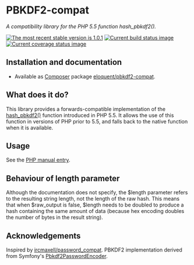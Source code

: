 # PBKDF2-compat

*A compatibility library for the PHP 5.5 function hash_pbkdf2().*

[![The most recent stable version is 1.0.1][version-image]][Semantic versioning]
[![Current build status image][build-image]][Current build status]
[![Current coverage status image][coverage-image]][Current coverage status]

## Installation and documentation

- Available as [Composer] package [eloquent/pbkdf2-compat].

## What does it do?

This library provides a forwards-compatible implementation of the
[hash_pbkdf2()] function introduced in PHP 5.5. It allows the use of this
function in versions of PHP prior to 5.5, and falls back to the native function
when it is available.

## Usage

See the [PHP manual entry].

## Behaviour of length parameter

Although the documentation does not specify, the $length parameter refers to the
resulting string length, not the length of the raw hash. This means that when
$raw_output is false, $length needs to be doubled to produce a hash containing
the same amount of data (because hex encoding doubles the number of bytes in the
result string).

## Acknowledgements

Inspired by [ircmaxell/password_compat]. PBKDF2 implementation derived from
Symfony's [Pbkdf2PasswordEncoder].

<!-- References -->

[ircmaxell/password_compat]: https://github.com/ircmaxell/password_compat
[PHP manual entry]: http://php.net/hash_pbkdf2
[hash_pbkdf2()]: http://php.net/hash_pbkdf2
[Pbkdf2PasswordEncoder]: https://github.com/symfony/symfony/blob/master/src/Symfony/Component/Security/Core/Encoder/Pbkdf2PasswordEncoder.php

[Composer]: http://getcomposer.org/
[build-image]: http://img.shields.io/travis/eloquent/pbkdf2-compat/develop.svg "Current build status for the develop branch"
[Current build status]: https://travis-ci.org/eloquent/pbkdf2-compat
[coverage-image]: http://img.shields.io/coveralls/eloquent/pbkdf2-compat/develop.svg "Current test coverage for the develop branch"
[Current coverage status]: https://coveralls.io/r/eloquent/pbkdf2-compat
[eloquent/pbkdf2-compat]: https://packagist.org/packages/eloquent/pbkdf2-compat
[Semantic versioning]: http://semver.org/
[version-image]: http://img.shields.io/:semver-1.0.1-brightgreen.svg "This project uses semantic versioning"
